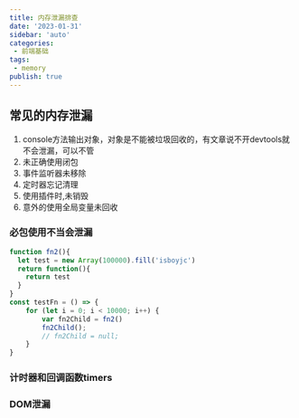 ```yaml
---
title: 内存泄漏排查
date: '2023-01-31'
sidebar: 'auto'
categories:
 - 前端基础
tags:
 - memory
publish: true
---
```


## 常见的内存泄漏
1. console方法输出对象，对象是不能被垃圾回收的，有文章说不开devtools就不会泄漏，可以不管
2. 未正确使用闭包
3. 事件监听器未移除
4. 定时器忘记清理
5. 使用插件时,未销毁
6. 意外的使用全局变量未回收

### 必包使用不当会泄漏
```js
function fn2(){
  let test = new Array(100000).fill('isboyjc')
  return function(){
	return test
  }
}
const testFn = () => {
	for (let i = 0; i < 10000; i++) {
		var fn2Child = fn2()
		fn2Child();
		// fn2Child = null;
	}
}
```


###  计时器和回调函数timers
###  DOM泄漏
